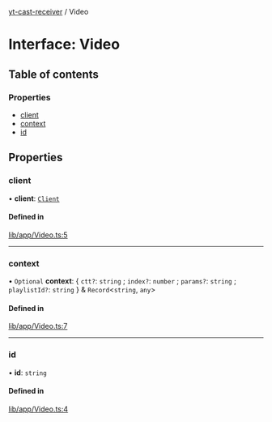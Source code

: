 [yt-cast-receiver](../README.md) / Video

# Interface: Video

## Table of contents

### Properties

- [client](Video.md#client)
- [context](Video.md#context)
- [id](Video.md#id)

## Properties

### client

• **client**: [`Client`](Client.md)

#### Defined in

[lib/app/Video.ts:5](https://github.com/patrickkfkan/yt-cast-receiver/blob/7694e32/src/lib/app/Video.ts#L5)

___

### context

• `Optional` **context**: { `ctt?`: `string` ; `index?`: `number` ; `params?`: `string` ; `playlistId?`: `string`  } & `Record`<`string`, `any`\>

#### Defined in

[lib/app/Video.ts:7](https://github.com/patrickkfkan/yt-cast-receiver/blob/7694e32/src/lib/app/Video.ts#L7)

___

### id

• **id**: `string`

#### Defined in

[lib/app/Video.ts:4](https://github.com/patrickkfkan/yt-cast-receiver/blob/7694e32/src/lib/app/Video.ts#L4)
